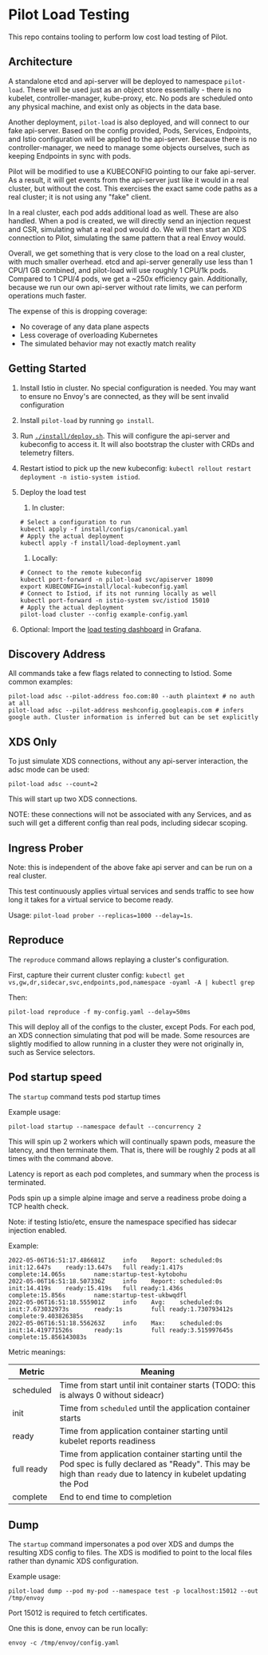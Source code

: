 # Pilot Load Testing

This repo contains tooling to perform low cost load testing of Pilot.

## Architecture

A standalone etcd and api-server will be deployed to namespace `pilot-load`. These will be used just as an object store
essentially - there is no kubelet, controller-manager, kube-proxy, etc. No pods are scheduled onto any physical machine, and
exist only as objects in the data base.

Another deployment, `pilot-load` is also deployed, and will connect to our fake api-server. Based on the config provided,
Pods, Services, Endpoints, and Istio configuration will be applied to the api-server. Because there is no controller-manager, we need
to manage some objects ourselves, such as keeping Endpoints in sync with pods.

Pilot will be modified to use a KUBECONFIG pointing to our fake api-server. As a result, it will get events from the api-server
just like it would in a real cluster, but without the cost. This exercises the exact same code paths as a real cluster; it is not using
any "fake" client.

In a real cluster, each pod adds additional load as well. These are also handled. When a pod is created, we will directly send
an injection request and CSR, simulating what a real pod would do. We will then start an XDS connection to Pilot, simulating the
same pattern that a real Envoy would.

Overall, we get something that is very close to the load on a real cluster, with much smaller overhead. etcd and api-server generally use
less than 1 CPU/1 GB combined, and pilot-load will use roughly 1 CPU/1k pods. Compared to 1 CPU/4 pods, we get a ~250x efficiency gain. Additionally,
because we run our own api-server without rate limits, we can perform operations much faster.

The expense of this is dropping coverage:
* No coverage of any data plane aspects
* Less coverage of overloading Kubernetes
* The simulated behavior may not exactly match reality

## Getting Started

1. Install Istio in cluster. No special configuration is needed. You may want to ensure no Envoy's are connected, as they will be sent invalid configuration

1. Install `pilot-load` by running `go install`.

1. Run [`./install/deploy.sh`](./install/deploy.sh). This will configure the api-server and kubeconfig to access it. It will also bootstrap the cluster with CRDs and telemetry filters.

1. Restart istiod to pick up the new kubeconfig: `kubectl rollout restart deployment -n istio-system istiod`.

1. Deploy the load test

    1. In cluster:

      ```shell script
      # Select a configuration to run
      kubectl apply -f install/configs/canonical.yaml
      # Apply the actual deployment
      kubectl apply -f install/load-deployment.yaml
      ```

    1. Locally:

      ```shell script
      # Connect to the remote kubeconfig
      kubectl port-forward -n pilot-load svc/apiserver 18090
      export KUBECONFIG=install/local-kubeconfig.yaml
      # Connect to Istiod, if its not running locally as well
      kubectl port-forward -n istio-system svc/istiod 15010
      # Apply the actual deployment
      pilot-load cluster --config example-config.yaml
      ```
1. Optional: Import the [load testing dashboard](./install/dashboard.json) in Grafana.

## Discovery Address

All commands take a few flags related to connecting to Istiod. Some common examples:

```shell
pilot-load adsc --pilot-address foo.com:80 --auth plaintext # no auth at all
pilot-load adsc --pilot-address meshconfig.googleapis.com # infers google auth. Cluster information is inferred but can be set explicitly
```

## XDS Only

To just simulate XDS connections, without any api-server interaction, the adsc mode can be used:

```shell script
pilot-load adsc --count=2
```

This will start up two XDS connections.

NOTE: these connections will not be associated with any Services, and as such will get a different config than real pods, including sidecar scoping.

## Ingress Prober

Note: this is independent of the above fake api server and can be run on a real cluster.

This test continuously applies virtual services and sends traffic to see how long it takes for a virtual service to become ready.

Usage: `pilot-load prober --replicas=1000 --delay=1s`.

## Reproduce

The `reproduce` command allows replaying a cluster's configuration.

First, capture their current cluster config: `kubectl get vs,gw,dr,sidecar,svc,endpoints,pod,namespace -oyaml -A | kubectl grep`

Then:

```shell script
pilot-load reproduce -f my-config.yaml --delay=50ms
```

This will deploy all of the configs to the cluster, except Pods. For each pod, an XDS connection simulating that pod will be made.
Some resources are slightly modified to allow running in a cluster they were not originally in, such as Service selectors.

## Pod startup speed

The `startup` command tests pod startup times

Example usage:

```shell script
pilot-load startup --namespace default --concurrency 2
```

This will spin up 2 workers which will continually spawn pods, measure the latency, and then terminate them.
That is, there will be roughly 2 pods at all times with the command above.

Latency is report as each pod completes, and summary when the process is terminated.

Pods spin up a simple alpine image and serve a readiness probe doing a TCP health check.

Note: if testing Istio/etc, ensure the namespace specified has sidecar injection enabled.

Example:
```
2022-05-06T16:51:17.486681Z     info    Report: scheduled:0s    init:12.647s    ready:13.647s   full ready:1.417s       complete:14.065s        name:startup-test-kytobohu
2022-05-06T16:51:18.507336Z     info    Report: scheduled:0s    init:14.419s    ready:15.419s   full ready:1.436s       complete:15.856s        name:startup-test-ukbwqdfl
2022-05-06T16:51:18.555901Z     info    Avg:    scheduled:0s    init:7.673032973s       ready:1s        full ready:1.730793412s complete:9.403826385s
2022-05-06T16:51:18.556263Z     info    Max:    scheduled:0s    init:14.419771526s      ready:1s        full ready:3.515997645s complete:15.856143083s
```

Metric meanings:

|Metric| Meaning                                                                                                                                                            |
|------|--------------------------------------------------------------------------------------------------------------------------------------------------------------------|
|scheduled| Time from start until init container starts (TODO: this is always 0 without sideacr)                                                                               |
|init| Time from `scheduled` until the application container starts                                                                                                       |
|ready| Time from application container starting until kubelet reports readiness                                                                                           |
|full ready| Time from application container starting until the Pod spec is fully declared as "Ready". This may be high than `ready` due to latency in kubelet updating the Pod |
|complete| End to end time to completion|

## Dump


The `startup` command impersonates a pod over XDS and dumps the resulting XDS config to files.
The XDS is modified to point to the local files rather than dynamic XDS configuration.

Example usage:

```shell script
pilot-load dump --pod my-pod --namespace test -p localhost:15012 --out /tmp/envoy
```

Port 15012 is required to fetch certificates.

One this is done, envoy can be run locally:

```shell script
envoy -c /tmp/envoy/config.yaml
```
